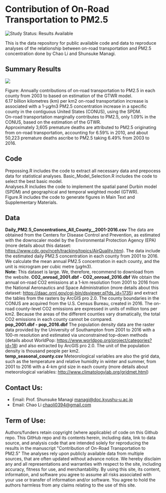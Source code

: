 # Contribution of On-Road Transportation to PM2.5  
<img src="https://img.shields.io/badge/Study%20Status-Results%20Available-yellow.svg" alt="Study Status: Results Available">   
  
This is the data repository for public available code and data to reproduce analyses of the relationship between on-road transportation and PM2.5 concentration done by Chao Li and Shunsuke Managi.
  
## Summary Results
  
![](/Figure/time_ser_low.gif)
  
Figure: Annually contributions of on-road transportation to PM2.5 in each county from 2003 to based on estimation of the GTWR model.  
6.17 billion kilometres (km) per km2 on-road transportation increase is associated with a 1-μg⁄m3  PM2.5 concentration increase in a specific county in the contiguous United States (CONUS), using the SPDM.  
On-road transportation marginally contributes to PM2.5, only 1.09% in the CONUS, based on the estimation of the GTWR.   
Approximately 3,605 premature deaths are attributed to PM2.5 originating from on-road transportation, accounting for 6.59% in 2010, and about 50,223 premature deaths ascribe to PM2.5 taking 6.49% from 2003 to 2016.   
  
## Code
Prepossing.R includes the code to extract all necessary data and prepocess data for statistical analyses.
Basic_Model_Selection.R includes the code to select the best basic model.  
Analyses.R includes the code to implement the spatial panel Durbin model (SPDM) and geographical and temporal weighted model (GTWR).  
Figure.R includes the code to generate figures in Main Text and Supplementary Materials.  
  
## Data
**Daily_PM2.5_Concentrations_All_County__2001-2016.csv** The data are obtained from the Centers for Disease Control and Prevention, as estimated with the downscaler model by the Environmental Protection Agency (EPA) (more details about this dataset: <https://www.cdc.gov/nceh/tracking/topics/AirQuality.htm>). The data include the estimated daily PM2.5 concentration in each county from 2001 to 2016. We calculate the mean annual PM2.5 concentration in each county, and the unit is microgram per cubic metre (μg⁄m3).  
**Note:** This dataset is large. We, therefore, recommend to download from the website.
**CO2_onroad_2001.dbf - CO2_onroad_2016.dbf** We obtain the annual on-road CO2 emissions at a 1-km resolution from 2001 to 2016 from the National Aeronautics and Space Administration (more details about this dataset: <https://daac.ornl.gov/cgi-bin/dsviewer.pl?ds_id=1735>) and extract the tables from the rasters by ArcGIS pro 2.0. The county boundaries in the CONUS are acquired from the U.S. Census Bureau, created in 2016. The on-road county-level CO2 emissions are expressed in units of million tons per km2. Because the areas of the different counties vary dramatically, the total CO2 emissions in each county cannot be compared.   
**pop_2001.dbf - pop_2016.dbf** The population density data are the raster data provided by the University of Southampton from 2001 to 2016 with a 100-m resolution and estimated via unconstrained top-down methods (details about WorldPop: <https://www.worldpop.org/project/categories?id=18>) and also extracted by ArcGIS pro 2.0. The unit of the population density is thousand people per km2.  
**temp_seasonal_county.csv** Meteorological variables are also the grid data, such as the temperature and relative humidity in winter and summer, from 2001 to 2016 with a 4-km grid size in each county (more details about meteorological variables: <http://www.climatologylab.org/gridmet.html>)
  
## Contact Us:
- Email: Prof. Shunsuke Managi <managi@doc.kyushu-u.ac.jp>  
- Email: Chao Li <chaoli0394@gmail.com>  
  
## Term of Use:
Authors/funders retain copyright (where applicable) of code on this Github repo. 
This GitHub repo and its contents herein, including data, link to data source, and analysis code that are intended solely for reproducing the results in the manuscript "Contribution of On-Road Transportation to PM2.5" The analyses rely upon publicly available data from multiple sources, that are often updated without advance notice. We hereby disclaim any and all representations and warranties with respect to the site, including accuracy, fitness for use, and merchantability. By using this site, its content, information, and software you agree to assume all risks associated with your use or transfer of information and/or software. You agree to hold the authors harmless from any claims relating to the use of this site.
